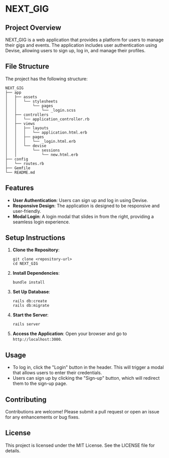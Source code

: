 # NEXT_GIG

## Project Overview
NEXT_GIG is a web application that provides a platform for users to manage their gigs and events. The application includes user authentication using Devise, allowing users to sign up, log in, and manage their profiles.

## File Structure
The project has the following structure:

```
NEXT_GIG
├── app
│   ├── assets
│   │   └── stylesheets
│   │       └── pages
│   │           └── _login.scss
│   ├── controllers
│   │   └── application_controller.rb
│   ├── views
│   │   ├── layouts
│   │   │   └── application.html.erb
│   │   ├── pages
│   │   │   └── _login.html.erb
│   │   └── devise
│   │       └── sessions
│   │           └── new.html.erb
├── config
│   └── routes.rb
├── Gemfile
└── README.md
```

## Features
- **User Authentication**: Users can sign up and log in using Devise.
- **Responsive Design**: The application is designed to be responsive and user-friendly.
- **Modal Login**: A login modal that slides in from the right, providing a seamless login experience.

## Setup Instructions
1. **Clone the Repository**: 
   ```
   git clone <repository-url>
   cd NEXT_GIG
   ```

2. **Install Dependencies**: 
   ```
   bundle install
   ```

3. **Set Up Database**: 
   ```
   rails db:create
   rails db:migrate
   ```

4. **Start the Server**: 
   ```
   rails server
   ```

5. **Access the Application**: Open your browser and go to `http://localhost:3000`.

## Usage
- To log in, click the "Login" button in the header. This will trigger a modal that allows users to enter their credentials.
- Users can sign up by clicking the "Sign-up" button, which will redirect them to the sign-up page.

## Contributing
Contributions are welcome! Please submit a pull request or open an issue for any enhancements or bug fixes.

## License
This project is licensed under the MIT License. See the LICENSE file for details.